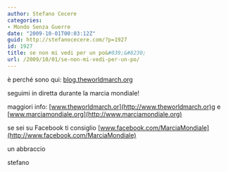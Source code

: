 ```yaml
---
author: Stefano Cecere
categories:
- Mondo Senza Guerre
date: "2009-10-01T00:03:12Z"
guid: http://stefanocecere.com/?p=1927
id: 1927
title: se non mi vedi per un po&#039;&#8230;
url: /2009/10/01/se-non-mi-vedi-per-un-po/
---
```


è perché sono qui: [blog.theworldmarch.org](http://blog.theworldmarch.org)

seguimi in diretta durante la marcia mondiale!

maggiori info: [www.theworldmarch.or](http://www.theworldmarch.or)g e [www.marciamondiale.org](http://www.marciamondiale.org)

se sei su Facebook ti consiglio [www.facebook.com/MarciaMondiale](http://www.facebook.com/MarciaMondiale)

un abbraccio

stefano
